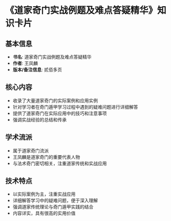 # 《道家奇门实战例题及难点答疑精华》知识卡片

## 基本信息
- **书名**: 道家奇门实战例题及难点答疑精华
- **作者**: 王凤麟
- **版本/备注信息**: 贰佰多页

## 核心内容
- 收录了大量道家奇门的实际案例和应用实例
- 针对学习者在奇门遁甲学习过程中遇到的疑难问题进行详细解答
- 提供了道家奇门在实际应用中的技巧和注意事项
- 强调实战经验的总结和传承

## 学术流派
- 属于道家奇门流派
- 王凤麟是道家奇门的重要代表人物
- 与法术奇门密切相关，注重道家传统和实战应用

## 技术特点
- 以实际案例为主，注重实战应用
- 详细解答学习中的疑难问题，便于深入理解
- 强调道家传统理论与奇门遁甲实践的结合
- 内容详实，具有很高的实用价值